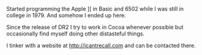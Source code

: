 

Started programming the Apple ][ in Basic and 6502 while I was still in college in 1979. And somehow I ended up here.

Since the release of DR2 I try to work in Cocoa whenever possible but occasionally find myself doing other distasteful things.

I tinker with a website at http://icantrecall.com and can be contacted there.